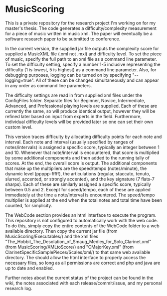 MusicScoring
======

This is a private repository for the research project I'm working on for my master's thesis. The code generates a difficulty/complexity measurement for a piece of music written in music xml. The paper will eventually be a software research paper to be submitted to conference.

In the current version, the supplied jar file outputs the complexity score for supplied a MusicXML file (.xml not .mxl) and difficulty level. To set the piece of music, specify the full path to an xml file as a command line parameter. To set the difficulty setting, specify a number 1-5 inclusive representing the difficulty (1 is lowest, 5 is highest) as a command line parameter. Also, for debugging purposes, logging can be turned on by specifying "--logging=true". All of these can be changed simultaneously and can appear in any order as command line parameters.

The difficulty settings are read in from supplied xml files under the ConfigFiles folder. Separate files for Beginner, Novice, Intermediate, Advanced, and Professional playing levels are supplied. Each of these are currently the same, so will produce identical output, however they will be refined later based on input from experts in the field. Furthermore, individual difficulty levels will be provided later so one can set their own custom level.

This version traces difficulty by allocating difficulty points for each note and interval. Each note and interval (usually specified by ranges of notes/intervals) is assigned a specific score, typically an integer between 1 and 10. Whenever that note/interval is encountered, that score is multiplied by some additional components and then added to the running tally of scores. At the end, the overall score is output. The additional components that make up the multipliers are the speed/tempo (notes/minute), the dynamic level (ppppp-fffff), the articulations (regular, staccato, tenuto, slurred, accented, or strongly accented), and the key signature (7 flats-7 sharps). Each of these are similarly assigned a specific score, typically between 0.5 and 2. Except for speed/tempo, each of these are applied immediately at the time a note/interval is encountered. The speed/tempo multiplier is applied at the end when the total notes and total time have been counted, for simplicity.

The WebCode section provides an html interface to execute the program. This repository is not configured to automatically work with the web code. To do this, simply copy the entire contents of the WebCode folder to a web available directory. Then copy the current jar file (from MusicScoring/Executables/) and the xml files "The_Hobbit_The_Desolation_of_Smaug_Medley_for_Solo_Clarinet.xml" (from MusicScoring/XMLtoScore/) and "CMajorKey.xml" (from ClarinetSpecificSamplePieces/Scales/xml/) to that same web available directory. The should allow the html interface to properly access the necessary files, so long as all permissions are correct and php and java are up to date and enabled.

Further notes about the current status of the project can be found in the wiki, the notes associated with each release/commit/issue, and my personal research log.
